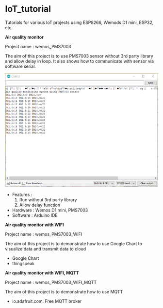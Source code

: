 # IoT_tutorial

Tutorials for various IoT projects using ESP8266, Wemods D1 mini, ESP32, etc.

**Air quality monitor**

Project name : wemos_PMS7003

The aim of this project is to use PMS7003 sensor without 3rd party library and allow delay in loop. It also shows how to communicate with sensor via software serial.

![Serial monitor](wemos_PMS7003/img/serial_monitor.png)
 - Features : 
   1. Run without 3rd party library
   2. Allow delay function
 - Hardware : Wemos D1 mini, PMS7003
 - Software : Arduino IDE


**Air quality monitor with WIFI**

Project name : wemos_PMS7003_WIFI

The aim of this project is to demonstrate how to use Google Chart to visualize data and transmit data to cloud

 - Google Chart
 - thingspeak
 
 **Air quality monitor with WIFI, MQTT**

Project name : wemos_PMS7003_WIFI_MQTT

The aim of this project is to demonstrate how to use MQTT

 - io.adafruit.com: Free MQTT broker
 
 
